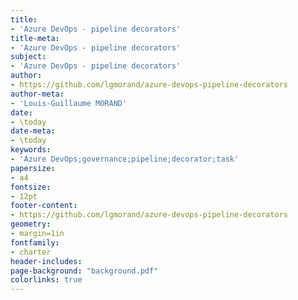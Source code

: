 ```yaml
---
title:
- 'Azure DevOps - pipeline decorators'
title-meta:
- 'Azure DevOps - pipeline decorators'
subject:
- 'Azure DevOps - pipeline decorators'
author:
- https://github.com/lgmorand/azure-devops-pipeline-decorators
author-meta:
- 'Louis-Guillaume MORAND'
date:
- \today
date-meta:
- \today
keywords:
- 'Azure DevOps;governance;pipeline;decorator;task'
papersize:
- a4
fontsize:
- 12pt
footer-content:
- https://github.com/lgmorand/azure-devops-pipeline-decorators
geometry:
- margin=1in
fontfamily:
- charter
header-includes:
page-background: "background.pdf"
colorlinks: true
---
```


